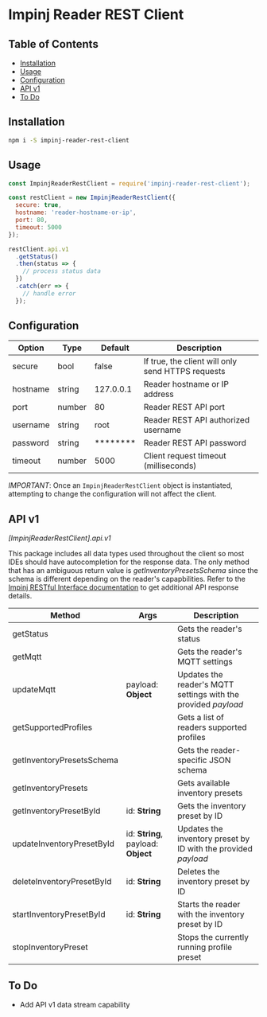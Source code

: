 # Impinj Reader REST Client

## Table of Contents

- [Installation](#installation)
- [Usage](#usage)
- [Configuration](#configuration)
- [API v1](#api-v1)
- [To Do](#to-do)

## Installation

```bash
npm i -S impinj-reader-rest-client
```

## Usage

```js
const ImpinjReaderRestClient = require('impinj-reader-rest-client');

const restClient = new ImpinjReaderRestClient({
  secure: true,
  hostname: 'reader-hostname-or-ip',
  port: 80,
  timeout: 5000
});

restClient.api.v1
  .getStatus()
  .then(status => {
    // process status data
  })
  .catch(err => {
    // handle error
  });
```

## Configuration

| Option   | Type   | Default          | Description                                       |
| -------- | ------ | ---------------- | ------------------------------------------------- |
| secure   | bool   | false            | If true, the client will only send HTTPS requests |
| hostname | string | 127.0.0.1        | Reader hostname or IP address                     |
| port     | number | 80               | Reader REST API port                              |
| username | string | root             | Reader REST API authorized username               |
| password | string | \*\*\*\*\*\*\*\* | Reader REST API password                          |
| timeout  | number | 5000             | Client request timeout (milliseconds)             |

_IMPORTANT_: Once an `ImpinjReaderRestClient` object is instantiated, attempting to change the configuration will not affect the client.

## API v1

_\[ImpinjReaderRestClient\].api.v1_

This package includes all data types used throughout the client so most IDEs should have autocompletion for the response data. The only method that has an ambiguous return value is _getInventoryPresetsSchema_ since the schema is different depending on the reader's capapbilities. Refer to the [Impinj RESTful Interface documentation](https://platform.impinj.com/site/docs/reader_api/index.gsp) to get additional API response details.

| Method                    | Args                                | Description                                                    |
| ------------------------- | ----------------------------------- | -------------------------------------------------------------- |
| getStatus                 |                                     | Gets the reader's status                                       |
| getMqtt                   |                                     | Gets the reader's MQTT settings                                |
| updateMqtt                | payload: **Object**                 | Updates the reader's MQTT settings with the provided _payload_ |
| getSupportedProfiles      |                                     | Gets a list of readers supported profiles                      |
| getInventoryPresetsSchema |                                     | Gets the reader-specific JSON schema                           |
| getInventoryPresets       |                                     | Gets available inventory presets                               |
| getInventoryPresetById    | id: **String**                      | Gets the inventory preset by ID                                |
| updateInventoryPresetById | id: **String**, payload: **Object** | Updates the inventory preset by ID with the provided _payload_ |
| deleteInventoryPresetById | id: **String**                      | Deletes the inventory preset by ID                             |
| startInventoryPresetById  | id: **String**                      | Starts the reader with the inventory preset by ID              |
| stopInventoryPreset       |                                     | Stops the currently running profile preset                     |

## To Do

- Add API v1 data stream capability
